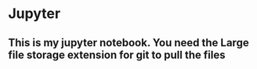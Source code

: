 # Jupyter

## This is my jupyter notebook. You need the Large file storage extension for git to pull the files

